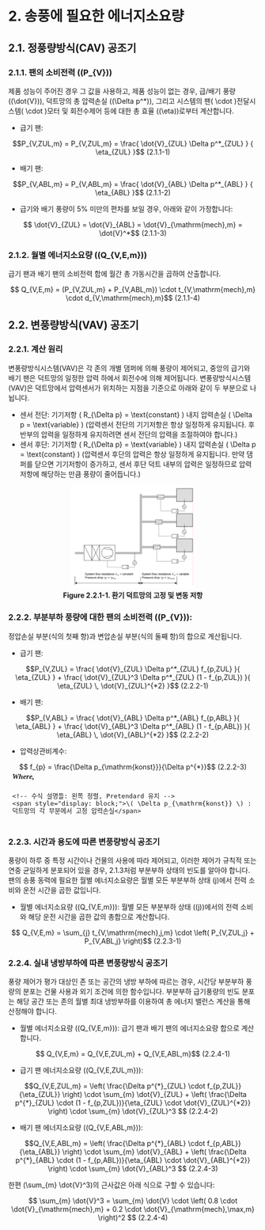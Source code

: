 # 2. 송풍에 필요한 에너지소요량
## 2.1. 정풍량방식(CAV) 공조기
### 2.1.1. 팬의 소비전력 (\(P_{V}\))
제품 성능이 주어진 경우 그 값을 사용하고, 제품 성능이 없는 경우, 급/배기 풍량 (\(\dot{V}\)), 덕트망의 총 압력손실 (\(\Delta p^*\)), 그리고 시스템의 팬\( \cdot \)전달시스템\( \cdot \)모터 및 회전수제어 등에 대한 총 효율 (\(\eta\))로부터 계산합니다.   

- 급기 팬:   
<div align="center">$$P_{V,ZUL,m} = P_{V,ZUL,m} = \frac{ \dot{V}_{ZUL} \Delta p^*_{ZUL} } { \eta_{ZUL} }$$
<span class="eq-number">(2.1.1-1)</span>
</div>   

- 배기 팬:
<div align="center">$$P_{V,ABL,m} = P_{V,ABL,m} = \frac{ \dot{V}_{ABL} \Delta p^*_{ABL} } { \eta_{ABL} }$$
<span class="eq-number">(2.1.1-2)</span>
</div>

- 급기와 배기 풍량이 5% 미만의 편차를 보일 경우, 아래와 같이 가정합니다:   

<div align="center">$$
\dot{V}_{ZUL} = \dot{V}_{ABL} = \dot{V}_{\mathrm{mech},m} = \dot{V}^*$$
<span class="eq-number">(2.1.1-3)</span>
</div>

### 2.1.2. 월별 에너지소요량 (\(Q_{V,E,m}\))
급기 팬과 배기 팬의 소비전력 합에 월간 총 가동시간을 곱하여 산출합니다.   
<div align="center">$$
Q_{V,E,m} = (P_{V,ZUL,m} + P_{V,ABL,m}) \cdot t_{V,\mathrm{mech},m} \cdot d_{V,\mathrm{mech},m}$$
<span class="eq-number">(2.1.1-4)</span>
</div>
   
## 2.2. 변풍량방식(VAV) 공조기
### 2.2.1. 계산 원리
변풍량방식시스템(VAV)은 각 존의 개별 댐퍼에 의해 풍량이 제어되고, 중앙의 급기와 배기 팬은 덕트망의 일정한 압력 하에서 회전수에 의해 제어됩니다. 변풍량방식시스템(VAV)은 덕트망에서 압력센서가 위치하는 지점을 기준으로 아래와 같이 두 부분으로 나뉩니다.   

- 센서 전단: 기기저항 \( R_{\Delta p} = \text{constant} \) 내지 압력손실 \( \Delta p = \text{variable} \) (압력센서 전단의 기기저항은 항상 일정하게 유지됩니다. 후반부의 압력을 일정하게 유지하려면 센서 전단의 압력을 조절하여야 합니다.)   
- 센서 후단: 기기저항 \( R_{\Delta p} = \text{variable} \) 내지 압력손실 \( \Delta p = \text{constant} \) (압력센서 후단의 압력은 항상 일정하게 유지됩니다. 만약 댐퍼를 닫으면 기기저항이 증가하고, 센서 후단 덕트 내부의 압력은 일정하므로 압력저항에 해당하는 만큼 풍량이 줄어듭니다.)

<center>
     <img src="../../_images/2.2.1_1.png" style="max-width: 50%;" alt="환기 덕트망의 고정 및 변동 저항">
     <div><strong>Figure 2.2.1-1. 환기 덕트망의 고정 및 변동 저항</strong></div>
</center>

### 2.2.2. 부분부하 풍량에 대한 팬의 소비전력 (\(P_{V}\)): 
정압손실 부분(식의 첫째 항)과 변압손실 부분(식의 둘째 항)의 합으로 계산됩니다.   

- 급기 팬:   
<div align="center">$$P_{V,ZUL} =
\frac{ \dot{V}_{ZUL} \Delta p^*_{ZUL} f_{p,ZUL} }{ \eta_{ZUL} } +
\frac{ \dot{V}_{ZUL}^3 \Delta p^*_{ZUL} (1 - f_{p,ZUL}) }{ \eta_{ZUL} \, \dot{V}_{ZUL}^{*2} }$$
<span class="eq-number">(2.2.2-1)</span>
</div>

- 배기 팬:   
<div align="center">$$P_{V,ABL} =
\frac{ \dot{V}_{ABL} \Delta p^*_{ABL} f_{p,ABL} }{ \eta_{ABL} } +
\frac{ \dot{V}_{ABL}^3 \Delta p^*_{ABL} (1 - f_{p,ABL}) }{ \eta_{ABL} \, \dot{V}_{ABL}^{*2} }$$
<span class="eq-number">(2.2.2-2)</span>
</div>

- 압력상관비계수:   
<div align="center">$$
f_{p} = \frac{\Delta p_{\mathrm{konst}}}{\Delta p^{*}}$$
<span class="eq-number">(2.2.2-3)</span>
</div>
   
<div style="
  display: flex;
  justify-content: center;
  font-family: Pretendard, sans-serif;
  font-size: 15px;
  margin-top: 0px;
">
  <div style="
    text-align: left;
    line-height: 1;
    padding: 4px 8px;
    border-radius: 0px;
  ">
    <!-- Where 텍스트: 독립적, 굵고 이탤릭 -->
    <div style="
      font-style: italic;
      font-weight: bold;
      font-family: 'Times New Roman', 'Cambria Math', serif;
      margin-bottom: 24px;
    ">
      Where,
    </div>

    <!-- 수식 설명들: 왼쪽 정렬, Pretendard 유지 -->
    <span style="display: block;">\( \Delta p_{\mathrm{konst}} \) : 덕트망의 각 부분에서 고정 압력손실</span>
  </div>
</div>   

### 2.2.3. 시간과 용도에 따른 변풍량방식 공조기
풍량이 하루 중 특정 시간이나 건물의 사용에 따라 제어되고, 이러한 제어가 규칙적 또는 연중 균일하게 분포되어 있을 경우, 2.1.3처럼 부분부하 상태의 빈도를 알아야 합니다. 팬의 송풍 동력에 필요한 월별 에너지소요량은 월별 모든 부분부하 상태 \(j\)에서 전력 소비와 운전 시간을 곱한 값입니다.   


- 월별 에너지소요량 (\(Q_{V,E,m}\)): 월별 모든 부분부하 상태 (\(j\))에서의 전력 소비와 해당 운전 시간을 곱한 값의 총합으로 계산합니다.   
<div align="center">$$
Q_{V,E,m} = \sum_{j} t_{V,\mathrm{mech},j,m} \cdot \left( P_{V,ZUL,j} + P_{V,ABL,j} \right)$$
<span class="eq-number">(2.2.3-1)</span>
</div>
   

### 2.2.4. 실내 냉방부하에 따른 변풍량방식 공조기
풍량 제어가 평가 대상인 존 또는 공간의 냉방 부하에 따르는 경우, 시간당 부분부하 풍량의 분포는 건물 사용과 외기 조건에 의한 함수입니다. 부분부하 급기풍량의 빈도 분포는 해당 공간 또는 존의 월별 최대 냉방부하를 이용하여 총 에너지 밸런스 계산을 통해 산정해야 합니다.
- 월별 에너지소요량 (\(Q_{V,E,m}\)): 급기 팬과 배기 팬의 에너지소요량 합으로 계산합니다.   
<div align="center">$$
Q_{V,E,m} = Q_{V,E,ZUL,m} + Q_{V,E,ABL,m}$$
<span class="eq-number">(2.2.4-1)</span>
</div>

- 급기 팬 에너지소요량 (\(Q_{V,E,ZUL,m}\)):   
<div align="center">$$Q_{V,E,ZUL,m} = \left( \frac{\Delta p^{*}_{ZUL} \cdot f_{p,ZUL}}{\eta_{ZUL}} \right) \cdot \sum_{m} \dot{V}_{ZUL} + \left( \frac{\Delta p^{*}_{ZUL} \cdot (1 - f_{p,ZUL})}{\eta_{ZUL} \cdot \dot{V}_{ZUL}^{*2}} \right) \cdot \sum_{m} \dot{V}_{ZUL}^3   $$
<span class="eq-number">(2.2.4-2)</span>
</div>

- 배기 팬 에너지소요량 (\(Q_{V,E,ABL,m}\)):   
<div align="center">$$Q_{V,E,ABL,m} = \left( \frac{\Delta p^{*}_{ABL} \cdot f_{p,ABL}}{\eta_{ABL}} \right) \cdot \sum_{m} \dot{V}_{ABL} + \left( \frac{\Delta p^{*}_{ABL} \cdot (1 - f_{p,ABL})}{\eta_{ABL} \cdot \dot{V}_{ABL}^{*2}} \right) \cdot \sum_{m} \dot{V}_{ABL}^3   $$
<span class="eq-number">(2.2.4-3)</span>
</div>

한편 \(\sum_{m} \dot{V}^3\)의 근사값은 아래 식으로 구할 수 있습니다:   
<div align="center">$$ 
\sum_{m} \dot{V}^3 = \sum_{m} \dot{V} \cdot \left( 0.8 \cdot \dot{V}_{\mathrm{mech},m} + 0.2 \cdot \dot{V}_{\mathrm{mech},\max,m} \right)^2 $$
<span class="eq-number">(2.2.4-4)</span>
</div>



